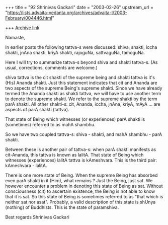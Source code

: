 +++
title = "92 Shrinivas Gadkari"
date = "2003-02-26"
upstream_url = "https://lists.advaita-vedanta.org/archives/advaita-l/2003-February/004446.html"

+++
[Archive link](https://lists.advaita-vedanta.org/archives/advaita-l/2003-February/004446.html)

Namaste,

In earlier posts the following tattva-s were discussed:
shiva, shakti, iccha shakti, jnAna shakti, kriyA shakti,
rajoguNa, sattvaguNa, tamoguNa.

Here I will try to summarize tattva-s beyond shiva and shakti
tattva-s. (As usual, corrections, comments are welcome.)

shiva tattva is the cit shakti of the supreme being and
shakti tattva is it's (His) Ananda shakti. Just this
statement indicates that cit and Ananda are two aspects of
the supreme Being's supreme shakti. Since we have already
termed the Ananda shakti as shakti tattva, we will have
to use another term to denote the supreme shakti. We
refer to the supreme shakti by the term parA shakti.
All other shakti-s: cit, Ananda, iccha, jnAna, kriyA, mAyA ...
are aspects of parA shakti (tattva).

That state of Being which witnesses (or experiences) parA shakti
is (sometimes) referred to as mahA shambhu.

So we have two coupled tattva-s:
shiva - shakti, and mahA shambhu - parA shakti.

Between these is another pair of tattva-s: when parA shakti
manifests as cit-Ananda, this tattva is known as lalitA.
That state of Being which witnesses (experiences) lalitA
tattva is kAmeshvara. This is the third pair: kAmeshvara - lalitA.

There is one more state of Being. When the supreme Being has
absorbed even parA shakti in it (Him), what remains ? Just the
Being, just sat. We however encounter a problem in denoting
this state of Being as sat. Without consciousness (cit) to
ascertain existence, the Being is not able to know that it
is sat. So this state of Being is sometimes referred to as
"that which is neither sat nor asat". Probably, a valid
description of this state is shUnya (nothing) of Buddhists.
This is the state of paramshiva.

Best regards
Shrinivas Gadkari

